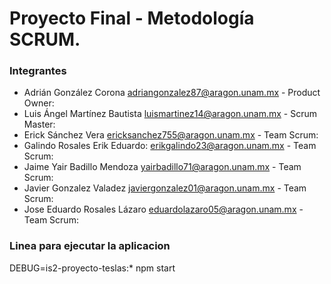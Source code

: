 # Proyecto Final - Metodología SCRUM.


### Integrantes

- Adrián González Corona adriangonzalez87@aragon.unam.mx - Product Owner:
- Luis Ángel Martínez Bautista luismartinez14@aragon.unam.mx - Scrum Master:
- Erick Sánchez Vera ericksanchez755@aragon.unam.mx - Team Scrum:
- Galindo Rosales Erik Eduardo: erikgalindo23@aragon.unam.mx - Team Scrum:
- Jaime Yair Badillo Mendoza yairbadillo71@aragon.unam.mx - Team Scrum:
- Javier Gonzalez Valadez javiergonzalez01@aragon.unam.mx - Team Scrum:
- Jose Eduardo Rosales Lázaro eduardolazaro05@aragon.unam.mx - Team Scrum:


### Linea para ejecutar la aplicacion
DEBUG=is2-proyecto-teslas:* npm start

